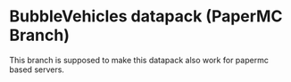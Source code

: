 # BubbleVehicles datapack (PaperMC Branch)
This branch is supposed to make this datapack also work for papermc based servers.

